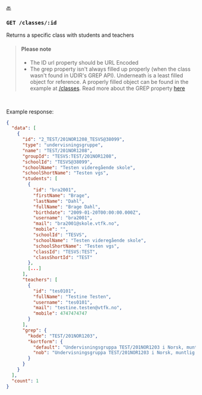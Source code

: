 [🔙 ](https://github.com/vtfk/minelev-api#get-classesid)

### ```GET /classes/:id```

Returns a specific class with students and teachers

> #### Please note
> * The ID url property should be URL Encoded
> * The grep property isn't always filled up properly (when the class wasn't found in UDIR's GREP API). Underneath is a least filled object for reference. A properly filled object can be found in the example at [/classes](https://github.com/vtfk/minelev-api#get-classes). Read more about the GREP property [here](./grep.md)

<br />

Example response:

```JSON
{
  "data": [
    {
      "id": "2_TEST/201NOR1208_TESVS@38099",
      "type": "undervisningsgruppe",
      "name": "TEST/201NOR1208",
      "groupId": "TESVS:TEST/201NOR1208",
      "schoolId": "TESVS@38099",
      "schoolName": "Testen videregående skole",
      "schoolShortName": "Testen vgs",
      "students": [
        {
          "id": "bra2001",
          "firstName": "Brage",
          "lastName": "Dahl",
          "fullName": "Brage Dahl",
          "birthdate": "2009-01-20T00:00:00.000Z",
          "username": "bra2001",
          "mail": "bra2001@skole.vtfk.no",
          "mobile": "",
          "schoolId": "TESVS",
          "schoolName": "Testen videregående skole",
          "schoolShortName": "Testen vgs",
          "classId": "TESVS:TEST",
          "classShortId": "TEST"
        },
        [...]
      ],
      "teachers": [
        {
          "id": "tes0101",
          "fullName": "Testine Testen",
          "username": "tes0101",
          "mail": "testine.testen@vtfk.no",
          "mobile": 4747474747
        }
      ],
      "grep": {
        "kode": "TEST/201NOR1203",
        "kortform": {
          "default": "Undervisningsgruppa TEST/201NOR1203 i Norsk, muntlig ved Kragerø videregående skole",
          "nob": "Undervisningsgruppa TEST/201NOR1203 i Norsk, muntlig ved Kragerø videregående skole"
        }
      }
    }
  ],
  "count": 1
}
```

